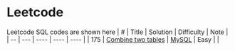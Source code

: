 # Leetcode
Leetcode SQL codes are shown here
| # | Title | Solution | Difficulty | Note | 
| -- | --- | ---- | ---- | ---- | 
| 175 | [Combine two tables](https://leetcode.com/problems/combine-two-tables/) | [MySQL](https://github.com/jemmarong0704/Leetcode/blob/master/175%20Combine%20two%20tables.sql) | Easy | |
